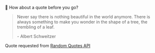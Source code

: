 📣 How about a quote before you go?

> Never say there is nothing beautiful in the world anymore. There is always something to make you wonder in the shape of a tree, the trembling of a leaf.
>
> <p>- Albert Schweitzer</p>

Quote requested from [Random Quotes API](https://github.com/lukePeavey/quotable)
